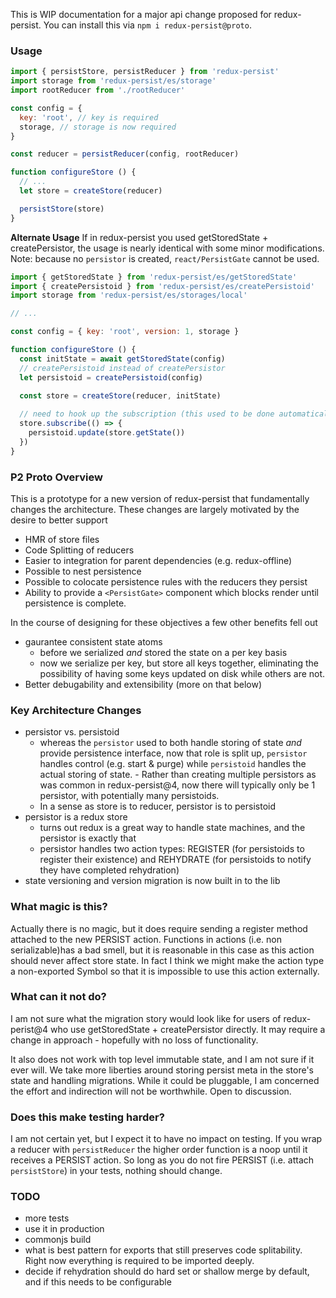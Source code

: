 This is WIP documentation for a major api change proposed for redux-persist. You can install this via `npm i redux-persist@proto`.
### Usage
```js
import { persistStore, persistReducer } from 'redux-persist'
import storage from 'redux-persist/es/storage'
import rootReducer from './rootReducer'

const config = {
  key: 'root', // key is required
  storage, // storage is now required
}

const reducer = persistReducer(config, rootReducer)

function configureStore () {
  // ...
  let store = createStore(reducer)

  persistStore(store)
}
```

**Alternate Usage**
If in redux-persist you used getStoredState + createPersistor, the usage is nearly identical with some minor modifications. Note: because no `persistor` is created, `react/PersistGate` cannot be used.
```js
import { getStoredState } from 'redux-persist/es/getStoredState'
import { createPersistoid } from 'redux-persist/es/createPersistoid'
import storage from 'redux-persist/es/storages/local'

// ...

const config = { key: 'root', version: 1, storage }

function configureStore () {
  const initState = await getStoredState(config)
  // createPersistoid instead of createPersistor
  let persistoid = createPersistoid(config)

  const store = createStore(reducer, initState)
 
  // need to hook up the subscription (this used to be done automatically by createPersistor)
  store.subscribe(() => {
    persistoid.update(store.getState())
  })
}
```
### P2 Proto Overview
This is a prototype for a new version of redux-persist that fundamentally changes the architecture. These changes are largely motivated by the desire to better support
- HMR of store files
- Code Splitting of reducers
- Easier to integration for parent dependencies (e.g. redux-offline)
- Possible to nest persistence
- Possible to colocate persistence rules with the reducers they persist
- Ability to provide a `<PersistGate>` component which blocks render until persistence is complete.

In the course of designing for these objectives a few other benefits fell out
- gaurantee consistent state atoms
  - before we serialized *and* stored the state on a per key basis
  - now we serialize per key, but store all keys together, eliminating the possibility of having some keys updated on disk while others are not.
- Better debugability and extensibility (more on that below)

### Key Architecture Changes
- persistor vs. persistoid
  - whereas the `persistor` used to both handle storing of state *and* provide persistence interface, now that role is split up, `persistor` handles control (e.g. start & purge) while `persistoid` handles the actual storing of state. - Rather than creating multiple persistors as was common in redux-persist@4, now there will typically only be 1 persistor, with potentially many persistoids.
  - In a sense as store is to reducer, persistor is to persistoid
- persistor is a redux store
  - turns out redux is a great way to handle state machines, and the persistor is exactly that
  - persistor handles two action types: REGISTER (for persistoids to register their existence) and REHYDRATE (for persistoids to notify they have completed rehydration)
- state versioning and version migration is now built in to the lib

### What magic is this?
Actually there is no magic, but it does require sending a register method attached to the new PERSIST action. Functions in actions (i.e. non serializable)has a bad smell, but it is reasonable in this case as this action should never affect store state. In fact I think we might make the action type a non-exported Symbol so that it is impossible to use this action externally.

### What can it not do?
I am not sure what the migration story would look like for users of redux-perist@4 who use getStoredState + createPersistor directly. It may require a change in approach - hopefully with no loss of functionality.

It also does not work with top level immutable state, and I am not sure if it ever will. We take more liberties around storing persist meta in the store's state and handling migrations. While it could be pluggable, I am concerned the effort and indirection will not be worthwhile. Open to discussion.

### Does this make testing harder?
I am not certain yet, but I expect it to have no impact on testing. If you wrap a reducer with `persistReducer` the higher order function is a noop until it receives a PERSIST action. So long as you do not fire PERSIST (i.e. attach `persistStore`) in your tests, nothing should change.

### TODO
- more tests
- use it in production
- commonjs build
- what is best pattern for exports that still preserves code splitability. Right now everything is required to be imported deeply.
- decide if rehydration should do hard set or shallow merge by default, and if this needs to be configurable
